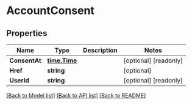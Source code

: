 # AccountConsent

## Properties

Name | Type | Description | Notes
------------ | ------------- | ------------- | -------------
**ConsentAt** | [**time.Time**](time.Time.md) |  | [optional] [readonly] 
**Href** | **string** |  | [optional] 
**UserId** | **string** |  | [optional] [readonly] 

[[Back to Model list]](../README.md#documentation-for-models) [[Back to API list]](../README.md#documentation-for-api-endpoints) [[Back to README]](../README.md)


